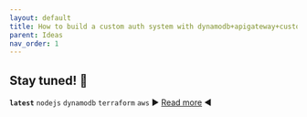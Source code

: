 ```yaml
---
layout: default
title: How to build a custom auth system with dynamodb+apigateway+customLambdaAuth
parent: Ideas
nav_order: 1
---
```


## Stay tuned! 🤗

**`latest`** `nodejs` `dynamodb` `terraform` `aws`
▶️ [Read more](https://github.com/EduardBargues/content-group-based-auth) ◀️